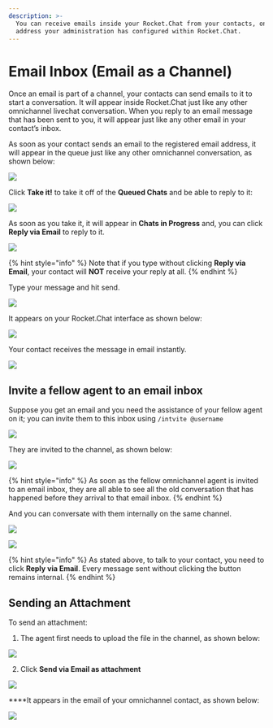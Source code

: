 ```yaml
---
description: >-
  You can receive emails inside your Rocket.Chat from your contacts, on an email
  address your administration has configured within Rocket.Chat.
---
```


# Email Inbox \(Email as a Channel\)

Once an email is part of a channel, your contacts can send emails to it to start a conversation. It will appear inside Rocket.Chat just like any other omnichannel livechat conversation. When you reply to an email message that has been sent to you, it will appear just like any other email in your contact’s inbox.

As soon as your contact sends an email to the registered email address, it will appear in the queue just like any other omnichannel conversation, as shown below:

![](../../../.gitbook/assets/image%20%28222%29.png)

Click **Take it!** to take it off of the **Queued Chats** and be able to reply to it:

![](../../../.gitbook/assets/image%20%28223%29.png)

 As soon as you take it, it will appear in **Chats in Progress** and, you can click **Reply via Email** to reply to it. 

![](../../../.gitbook/assets/image%20%28227%29.png)

{% hint style="info" %}
Note that if you type without clicking **Reply via Email**, your contact will **NOT** receive your reply at all. 
{% endhint %}

Type your message and hit send. 

![](../../../.gitbook/assets/image%20%28226%29.png)

It appears on your Rocket.Chat interface as shown below:

![](../../../.gitbook/assets/image%20%28224%29.png)

Your contact receives the message in email instantly.

![](../../../.gitbook/assets/image%20%28225%29.png)

## Invite a fellow agent to an email inbox

Suppose you get an email and you need the assistance of your fellow agent on it; you can invite them to this inbox using `/intvite @username`

![](../../../.gitbook/assets/image%20%28245%29.png)

They are invited to the channel,  as shown below:

![](../../../.gitbook/assets/image%20%28244%29.png)

{% hint style="info" %}
As soon as the fellow omnichannel agent is invited to an email inbox, they are all able to see all the old conversation that has happened before they arrival to that email inbox.
{% endhint %}

And you can conversate with them internally on the same channel. 

![](../../../.gitbook/assets/image%20%28246%29.png)

![](../../../.gitbook/assets/image%20%28248%29.png)

{% hint style="info" %}
As stated above, to talk to your contact, you need to click **Reply via Email**. Every message sent without clicking the button remains internal.
{% endhint %}

## Sending an Attachment

To send an attachment:

1. The agent first needs to upload the file in the channel, as shown below:

![](../../../.gitbook/assets/image%20%28249%29.png)

2. Click **Send via Email as attachment**

![](../../../.gitbook/assets/image%20%28247%29.png)

  
****It appears in the email of your omnichannel contact, as shown below:

![](../../../.gitbook/assets/image%20%28251%29.png)


